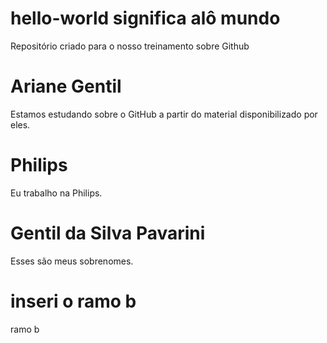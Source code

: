 # hello-world significa alô mundo
Repositório criado para o nosso treinamento sobre Github
# Ariane Gentil
Estamos estudando sobre o GitHub a partir do material disponibilizado por eles. 
# Philips
Eu trabalho na Philips. 
# Gentil da Silva Pavarini
Esses são meus sobrenomes.
# inseri o ramo b 
ramo b 
